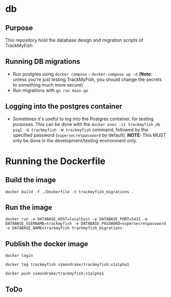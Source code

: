 # db

## Purpose

This repository hold the database design and migration scripts of TrackMyFish

## Running DB migrations

* Run postgres using `docker compose` - `docker-compose up -d` (**Note**: unless you're just testing TrackMyFish, you should change the secrets to something much more secure)
* Run migrations with `go run main.go`

## Logging into the postgres container

* Sometimes it's useful to log into the Postgres container, for testing purposes. This can be done with the `docker exec -it trackmyfish_db psql -U trackmyfish -W trackmyfish` command, followed by the specified password (`supersecretpassword` by default). **NOTE:** This MUST only be done in the development/testing environment only.


# Running the Dockerfile

## Build the image

```
docker build -f ./Dockerfile -t trackmyfish_migrations .
```

## Run the image

```
docker run -e DATABASE_HOST=localhost -e DATABASE_PORT=5432 -e DATABASE_USERNAME=trackmyfish -e DATABASE_PASSWORD=supersecretpassword -e DATABASE_NAME=trackmyfish trackmyfish_migrations
```

## Publish the docker image

```
docker login

docker tag trackmyfish simondrake/trackmyfish:v1alpha1

docker push simondrake/trackmyfish:v1alpha1
```



## ToDo
